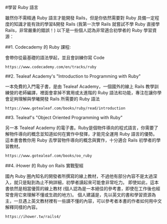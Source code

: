 #學習 Ruby 語言

雖然你不需精通 Ruby 語言才能開發 Rails，但是你依然需要對 Ruby 具備一定程度的知識才能有效的學習&開發 Rails (我第一次學 Rails 就嘗試不學 Ruby 直接學 Rails，非常嚴重的錯誤！) 以下是一些個人認為非常適合初學者的 Ruby 學習資源：

##1. Codecademy 的 Ruby 課程:

會帶你從最基礎的語法學起，並且會訓練你寫 Code

```
https://www.codecademy.com/en/tracks/ruby
```

##2. Tealeaf Academy's "Introduction to Programming with Ruby"

一本免費的入門電子書，是由 Tealeaf Academy，一個國外的線上 Rails 教學訓練營的老師編譯，裡面會拿掉不實用或太進階的 Ruby 語法和功能，專注在讓你學會足夠理解與學曦開發 Rails 所需要的 Ruby 語法

```
https://www.gotealeaf.com/books/ruby/read/introduction
```

##3. Tealeaf's "Object Oriented Programming with Ruby"

另一本 Tealeaf Academy 的電子書。Ruby是個物件導向的程式語言，你需要了解物件導向的概念並知道如何在實作中發揮，才能完全運用 Ruby 語言的優勢。 這本書會教你用 Ruby 去學習物件導向的概念與實作，十分適合 Rails 初學者的學習教材。

```
https://www.gotealeaf.com/books/oo_ruby
```

##4. iHower 的 Ruby on Rails 實戰聖經

國內 Ruby 圈內知名的開發者所撰寫的線上教材，不過他有部分內容不是太過深入，就只是點到為止不夠詳細，初學者讀起來可能會非常吃力。 即使如此，這本書依然是相當優質的線上教材 (個人認為是一本絕佳的參考書，即使在工作後也經常會用它來理解不懂或生疏的地方)。
個人建議是，先以英文的書和學習資源為主，一旦遇上英文教材裡有一些讀不懂的內容，可以參考者本書的作者如何用中文解釋同樣的內容。 

```
https://ihower.tw/rails4/
```
